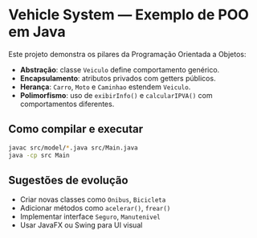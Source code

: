 # Vehicle System — Exemplo de POO em Java

Este projeto demonstra os pilares da Programação Orientada a Objetos:

- **Abstração**: classe `Veiculo` define comportamento genérico.
- **Encapsulamento**: atributos privados com getters públicos.
- **Herança**: `Carro`, `Moto` e `Caminhao` estendem `Veiculo`.
- **Polimorfismo**: uso de `exibirInfo()` e `calcularIPVA()` com comportamentos diferentes.

## Como compilar e executar
```bash
javac src/model/*.java src/Main.java
java -cp src Main
```

## Sugestões de evolução
- Criar novas classes como `Onibus`, `Bicicleta`
- Adicionar métodos como `acelerar()`, `frear()`
- Implementar interface `Seguro`, `Manutenivel`
- Usar JavaFX ou Swing para UI visual